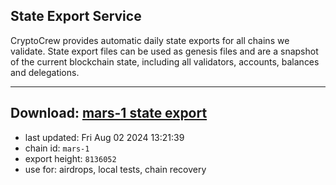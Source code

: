 ## State Export Service
CryptoCrew provides automatic daily state exports for all chains we validate. State export files can be used as genesis files and are a snapshot of the current blockchain state, including all validators, accounts, balances and delegations.

---
**Download: [mars-1 state export](https://dl-eu2.ccvalidators.com/SERVICE/mars/mars-1_export_8136052.json)**
---

- last updated: Fri Aug 02 2024 13:21:39
- chain id: `mars-1`
- export height: `8136052`
- use for: airdrops, local tests, chain recovery
